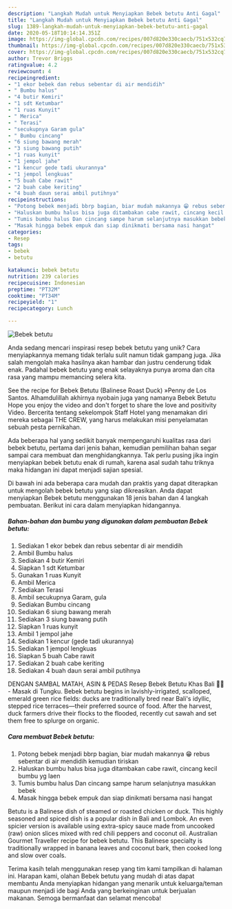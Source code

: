 ```yaml
---
description: "Langkah Mudah untuk Menyiapkan Bebek betutu Anti Gagal"
title: "Langkah Mudah untuk Menyiapkan Bebek betutu Anti Gagal"
slug: 1389-langkah-mudah-untuk-menyiapkan-bebek-betutu-anti-gagal
date: 2020-05-18T10:14:14.351Z
image: https://img-global.cpcdn.com/recipes/007d820e330caecb/751x532cq70/bebek-betutu-foto-resep-utama.jpg
thumbnail: https://img-global.cpcdn.com/recipes/007d820e330caecb/751x532cq70/bebek-betutu-foto-resep-utama.jpg
cover: https://img-global.cpcdn.com/recipes/007d820e330caecb/751x532cq70/bebek-betutu-foto-resep-utama.jpg
author: Trevor Briggs
ratingvalue: 4.2
reviewcount: 4
recipeingredient:
- "1 ekor bebek dan rebus sebentar di air mendidih"
- " Bumbu halus"
- "4 butir Kemiri"
- "1 sdt Ketumbar"
- "1 ruas Kunyit"
- " Merica"
- " Terasi"
- "secukupnya Garam gula"
- " Bumbu cincang"
- "6 siung bawang merah"
- "3 siung bawang putih"
- "1 ruas kunyit"
- "1 jempol jahe"
- "1 kencur gede tadi ukurannya"
- "1 jempol lengkuas"
- "5 buah Cabe rawit"
- "2 buah cabe keriting"
- "4 buah daun serai ambil putihnya"
recipeinstructions:
- "Potong bebek menjadi bbrp bagian, biar mudah makannya 😁 rebus sebentar di air mendidih kemudian tiriskan"
- "Haluskan bumbu halus bisa juga ditambakan cabe rawit, cincang kecil bumbu yg laen"
- "Tumis bumbu halus Dan cincang sampe harum selanjutnya masukkan bebek"
- "Masak hingga bebek empuk dan siap dinikmati bersama nasi hangat"
categories:
- Resep
tags:
- bebek
- betutu

katakunci: bebek betutu 
nutrition: 239 calories
recipecuisine: Indonesian
preptime: "PT32M"
cooktime: "PT34M"
recipeyield: "1"
recipecategory: Lunch

---
```



![Bebek betutu](https://img-global.cpcdn.com/recipes/007d820e330caecb/751x532cq70/bebek-betutu-foto-resep-utama.jpg)

Anda sedang mencari inspirasi resep bebek betutu yang unik? Cara menyiapkannya memang tidak terlalu sulit namun tidak gampang juga. Jika salah mengolah maka hasilnya akan hambar dan justru cenderung tidak enak. Padahal bebek betutu yang enak selayaknya punya aroma dan cita rasa yang mampu memancing selera kita.

See the recipe for Bebek Betutu (Balinese Roast Duck) »Penny de Los Santos. Alhamdulillah akhirnya nyobain juga yang namanya Bebek Betutu Hope you enjoy the video and don&#39;t forget to share the love and positivity Video. Bercerita tentang sekelompok Staff Hotel yang menamakan diri mereka sebagai THE CREW, yang harus melakukan misi penyelamatan sebuah pesta pernikahan.

Ada beberapa hal yang sedikit banyak mempengaruhi kualitas rasa dari bebek betutu, pertama dari jenis bahan, kemudian pemilihan bahan segar sampai cara membuat dan menghidangkannya. Tak perlu pusing jika ingin menyiapkan bebek betutu enak di rumah, karena asal sudah tahu triknya maka hidangan ini dapat menjadi sajian spesial.


Di bawah ini ada beberapa cara mudah dan praktis yang dapat diterapkan untuk mengolah bebek betutu yang siap dikreasikan. Anda dapat menyiapkan Bebek betutu menggunakan 18 jenis bahan dan 4 langkah pembuatan. Berikut ini cara dalam menyiapkan hidangannya.

<!--inarticleads1-->

##### Bahan-bahan dan bumbu yang digunakan dalam pembuatan Bebek betutu:

1. Sediakan 1 ekor bebek dan rebus sebentar di air mendidih
1. Ambil  Bumbu halus
1. Sediakan 4 butir Kemiri
1. Siapkan 1 sdt Ketumbar
1. Gunakan 1 ruas Kunyit
1. Ambil  Merica
1. Sediakan  Terasi
1. Ambil secukupnya Garam, gula
1. Sediakan  Bumbu cincang
1. Sediakan 6 siung bawang merah
1. Sediakan 3 siung bawang putih
1. Siapkan 1 ruas kunyit
1. Ambil 1 jempol jahe
1. Sediakan 1 kencur (gede tadi ukurannya)
1. Sediakan 1 jempol lengkuas
1. Siapkan 5 buah Cabe rawit
1. Sediakan 2 buah cabe keriting
1. Sediakan 4 buah daun serai ambil putihnya


DENGAN SAMBAL MATAH, ASIN &amp; PEDAS Resep Bebek Betutu Khas Bali 🦆🔥 - Masak di Tungku. Bebek betutu begins in lavishly-irrigated, scalloped, emerald green rice fields: ducks are traditionally bred near Bali&#39;s idyllic, stepped rice terraces—their preferred source of food. After the harvest, duck farmers drive their flocks to the flooded, recently cut sawah and set them free to splurge on organic. 

<!--inarticleads2-->

##### Cara membuat Bebek betutu:

1. Potong bebek menjadi bbrp bagian, biar mudah makannya 😁 rebus sebentar di air mendidih kemudian tiriskan
1. Haluskan bumbu halus bisa juga ditambakan cabe rawit, cincang kecil bumbu yg laen
1. Tumis bumbu halus Dan cincang sampe harum selanjutnya masukkan bebek
1. Masak hingga bebek empuk dan siap dinikmati bersama nasi hangat


Betutu is a Balinese dish of steamed or roasted chicken or duck. This highly seasoned and spiced dish is a popular dish in Bali and Lombok. An even spicier version is available using extra-spicy sauce made from uncooked (raw) onion slices mixed with red chili peppers and coconut oil. Australian Gourmet Traveller recipe for bebek betutu. This Balinese specialty is traditionally wrapped in banana leaves and coconut bark, then cooked long and slow over coals. 

Terima kasih telah menggunakan resep yang tim kami tampilkan di halaman ini. Harapan kami, olahan Bebek betutu yang mudah di atas dapat membantu Anda menyiapkan hidangan yang menarik untuk keluarga/teman maupun menjadi ide bagi Anda yang berkeinginan untuk berjualan makanan. Semoga bermanfaat dan selamat mencoba!

